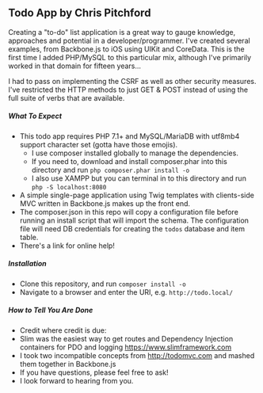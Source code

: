 ## Todo App by Chris Pitchford

Creating a "to-do" list application is a great way to gauge knowledge, approaches and potential in a developer/programmer. I've created several examples, from Backbone.js to iOS using UIKit and CoreData. This is the first time I added PHP/MySQL to this particular mix, although I've primarily worked in that domain for fifteen years...

I had to pass on implementing the CSRF as well as other security measures. I've restricted the HTTP methods to just GET & POST instead of using the full suite of verbs that are available. 

##### What To Expect

* This todo app requires PHP 7.1+ and MySQL/MariaDB with utf8mb4 support character set (gotta have those emojis).
  * I use composer installed globally to manage the dependencies. 
  * If you need to, download and install composer.phar into this directory and run `php composer.phar install -o`
  * I also use XAMPP but you can terminal in to this directory and run `php -S localhost:8080`
* A simple single-page application using Twig templates with clients-side MVC written in Backbone.js makes up the front end.
* The composer.json in this repo will copy a configuration file before running an install script that will import the schema. The configuration file will need DB credentials for creating the `todos` database and item table.
* There's a link for online help! 

##### Installation

* Clone this repository, and run `composer install -o`
* Navigate to a browser and enter the URI, e.g. `http://todo.local/`

##### How to Tell You Are Done

* Credit where credit is due: 
 * Slim was the easiest way to get routes and Dependency Injection containers for PDO and logging https://www.slimframework.com
 * I took two incompatible concepts from http://todomvc.com and mashed them together in Backbone.js
* If you have questions, please feel free to ask!
* I look forward to hearing from you.
